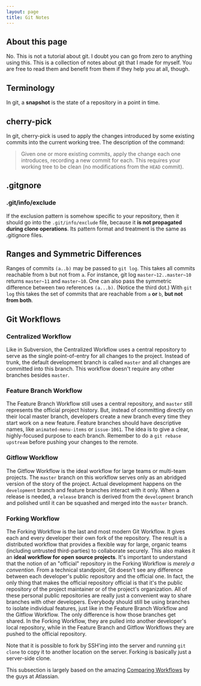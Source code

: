 ```yaml
---
layout: page
title: Git Notes
---
```


## About this page

No. This is not a tutorial about git. I doubt you can go from zero to
anything using this. This is a collection of notes about git that I made
for myself. You are free to read them and benefit from them if they help
you at all, though.

## Terminology

In git, a **snapshot** is the state of a repository in a point in time.

## cherry-pick

In git, cherry-pick is used to apply the changes introduced by some
existing commits into the current working tree. The description of the
command:
> Given one or more existing commits, apply the change each one
> introduces, recording a new commit for each. This requires your
> working tree to be clean (no modifications from the `HEAD` commit).

## .gitgnore
### .git/info/exclude
If the exclusion pattern is somehow specific to your repository, then it
should go into the `.git/info/exclude` file, because it **is not
propagated during clone operations**. Its pattern format and treatment
is the same as .gitignore files.

## Ranges and Symmetric Differences

Ranges of commits `(a..b)` may be passed to `git log`. This takes all
commits reachable from `b` but not from `a`. For instance, git log
`master~12..master~10` returns `master~11` and `master~10`. One can also
pass the symmetric difference between two references `(a...b)`. (Notice
the third dot.) With `git log` this takes the set of commits that are
reachable from `a` **or** `b`, **but not from both**.

## Git Workflows

### Centralized Workflow

Like in Subversion, the Centralized Workflow uses a central repository
to serve as the single point-of-entry for all changes to the project.
Instead of trunk, the default development branch is called `master` and
all changes are committed into this branch. This workflow doesn't
require any other branches besides `master`.

### Feature Branch Workflow

The Feature Branch Workflow still uses a central repository, and
`master` still represents the official project history. But, instead of
committing directly on their local master branch, developers create a
new branch every time they start work on a new feature. Feature branches
should have descriptive names, like `animated-menu-items` or
`issue-1061`. The idea is to give a clear, highly-focused purpose to
each branch. Remember to do a `git rebase upstream` before pushing your
changes to the remote.

### Gitflow Workflow

The Gitflow Workflow is the ideal workflow for large teams or multi-team
projects. The `master` branch on this workflow serves only as an
abridged version of the story of the project. Actual development happens
on the `development` branch and feature branches interact with it only.
When a release is needed, a `release` branch is derived from the
`development` branch and polished until it can be squashed and merged
into the `master` branch.

### Forking Workflow

The Forking Workflow is the last and most modern Git Workflow. It gives
each and every developer their own fork of the repository. The result is
a distributed workflow that provides a flexible way for large, organic
teams (including untrusted third-parties) to collaborate securely. This
also makes it an **ideal workflow for open source projects**. It's
important to understand that the notion of an "official" repository in
the Forking Workflow is *merely a convention*. From a technical
standpoint, Git doesn't see any difference between each developer's
public repository and the official one. In fact, the only thing that
makes the official repository official is that it's the public
repository of the project maintainer or of the project's organization.
All of these personal public repositories are really just a convenient
way to share branches with other developers. Everybody should still be
using branches to isolate individual features, just like in the Feature
Branch Workflow and the Gitflow Workflow. The only difference is how
those branches get shared. In the Forking Workflow, they are pulled into
another developer's local repository, while in the Feature Branch and
Gitflow Workflows they are pushed to the official repository.

Note that it is possible to fork by SSH'ing into the server and running
`git clone` to copy it to another location on the server. Forking is
basically just a server-side clone.

This subsection is largely based on the amazing
[Comparing Workflows](https://www.atlassian.com/git/tutorials/comparing-workflows/forking-workflow)
by the guys at Atlassian.
